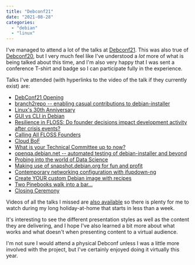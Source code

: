 ```yaml
---
title: "Debconf21"
date: "2021-08-28"
categories: 
  - "debian"
  - "linux"
---
```


I've managed to attend a lot of the talks at [Debconf21](https://debconf21.debconf.org/). This was also true of [Debconf20](https://debconf20.debconf.org), but I very much feel like I've understood a _lot_ more of what is being talked about this time, and I'm also very happy that I was sent a conference T-shirt and badge so I can participate fully in the experience.

Talks I've attended (with hyperlinks to the video of the talk if they currently exist) are:

- [DebConf21 Opening](https://meetings-archive.debian.net/pub/debian-meetings/2021/DebConf21/debconf21-177-debconf21-opening.webm)
- [branch2repo -- enabling casual contributions to debian-installer](https://meetings-archive.debian.net/pub/debian-meetings/2021/DebConf21/debconf21-88-branch2repo-enabling-casual-contributions-to-debian-installer.webm)
- [Linux's 30th Anniversary](https://meetings-archive.debian.net/pub/debian-meetings/2021/DebConf21/debconf21-80-linuxs-30th-anniversary.webm)
- [GUI vs CLI in Debian](https://meetings-archive.debian.net/pub/debian-meetings/2021/DebConf21/debconf21-74-gui-vs-cli-in-debian.webm)
- [Resilience in FLOSS: Do founder decisions impact development activity after crisis events?](https://meetings-archive.debian.net/pub/debian-meetings/2021/DebConf21/debconf21-12-resilience-in-floss-do-founder-decisions-impact-development-activity-after-crisis-events.webm)
- [Calling All FLOSS Founders](https://meetings-archive.debian.net/pub/debian-meetings/2021/DebConf21/debconf21-23-calling-all-floss-founders.webm)
- [Cloud BoF](https://meetings-archive.debian.net/pub/debian-meetings/2021/DebConf21/debconf21-172-cloud-bof.webm)
- [What is your Technical Committee up to now?](https://meetings-archive.debian.net/pub/debian-meetings/2021/DebConf21/debconf21-114-what-is-your-technical-committee-up-to-now.webm)
- [openqa.debian.net -- automated testing of debian-installer and beyond](https://meetings-archive.debian.net/pub/debian-meetings/2021/DebConf21/debconf21-162-openqadebiannet-automated-testing-of-debian-installer-and-beyond.webm)
- [Probing into the world of Data Science](https://meetings-archive.debian.net/pub/debian-meetings/2021/DebConf21/debconf21-84-probing-into-the-world-of-data-science.webm)
- [Making use of snapshot.debian.org for fun and profit](https://meetings-archive.debian.net/pub/debian-meetings/2021/DebConf21/debconf21-85-making-use-of-snapshotdebianorg-for-fun-and-profit.webm)
- [Contemporary networking configuration with ifupdown-ng](https://meetings-archive.debian.net/pub/debian-meetings/2021/DebConf21/debconf21-119-contemporary-networking-configuration-with-ifupdown-ng.webm)
- [Create YOUR custom Debian image with recipes](https://meetings-archive.debian.net/pub/debian-meetings/2021/DebConf21/debconf21-144-create-your-custom-debian-image-with-recipes.webm)
- [Two Pinebooks walk into a bar…](https://meetings-archive.debian.net/pub/debian-meetings/2021/DebConf21/debconf21-129-two-pinebooks-walk-into-a-bar.webm)
- [Closing Ceremony](https://meetings-archive.debian.net/pub/debian-meetings/2021/DebConf21/debconf21-180-closing-ceremony-cheese-and-wine.webm)

Videos of all the talks I missed are [also available](https://meetings-archive.debian.net/pub/debian-meetings/2021/DebConf21/) so there is plenty for me to watch during my long holiday-at-home that starts in less than a week.

It's interesting to see the different presentation styles as well as the content they are delivering, and I hope I've also learned a bit more about what works and what doesn't when presenting content to a virtual audience.

I'm not sure I would attend a physical Debconf unless I was a little more involved with the project, but I've certainly enjoyed doing it virtually this year.

